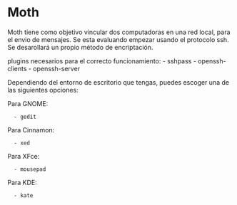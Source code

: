 # Moth

Moth tiene como objetivo vincular dos computadoras en una red local, para el envio de mensajes. Se esta evaluando empezar usando el protocolo ssh. Se desarollará un propio método de encriptación.

plugins necesarios para el correcto funcionamiento:
    - sshpass
    - openssh-clients
    - openssh-server

Dependiendo del entorno de escritorio que tengas, puedes escoger una de las siguientes opciones:
    
Para GNOME:

      - gedit
   
 Para Cinnamon:  
 
      - xed
   
 Para XFce:  
 
      - mousepad
   
 Para KDE:
 
      - kate

